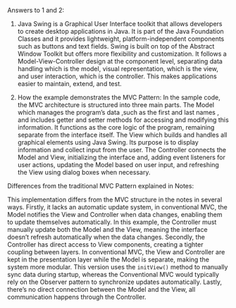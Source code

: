 Answers to 1 and 2:
1. Java Swing is a Graphical User Interface toolkit that allows developers to create desktop applications in Java. It is part of the Java Foundation Classes and it provides lightweight, platform-independent components such as buttons and text fields. Swing is built on top of the Abstract Window Toolkit but offers more flexibility and customization. It follows a Model-View-Controller design at the component level, separating data handling which is the model, visual representation, which is the view, and user interaction, which is the controller. This makes applications easier to maintain, extend, and test.
   
2. How the example demonstrates the MVC Pattern:
In the sample code, the MVC architecture is structured into three main parts. The Model which manages the program’s data ,such as the first and last names , and includes getter and setter methods for accessing and modifying this information. It functions as the core logic of the program, remaining separate from the interface itself. The View which builds and handles all graphical elements using Java Swing. Its purpose is to display information and collect input from the user. The Controller connects the Model and View, initializing the interface and, adding event listeners for user actions, updating the Model based on user input, and refreshing the View using dialog boxes when necessary.

Differences from the traditional MVC Pattern explained in Notes:

This implementation differs from the MVC structure in the notes in several ways. Firstly, it lacks an automatic update system, in conventional MVC, the Model notifies the View and Controller when data changes, enabling them to update themselves automatically. In this example, the Controller must manually update both the Model and the View, meaning the interface doesn’t refresh automatically when the data changes. Secondly, the Controller has direct access to View components, creating a tighter coupling between layers. In conventional MVC, the View and Controller are kept in the presentation layer while the Model is separate, making the system more modular. This version uses the `initView()` method to manually sync data during startup, whereas the Conventional MVC would typically rely on the Observer pattern to synchronize updates automatically. Lastly, there’s no direct connection between the Model and the View, all communication happens through the Controller.

